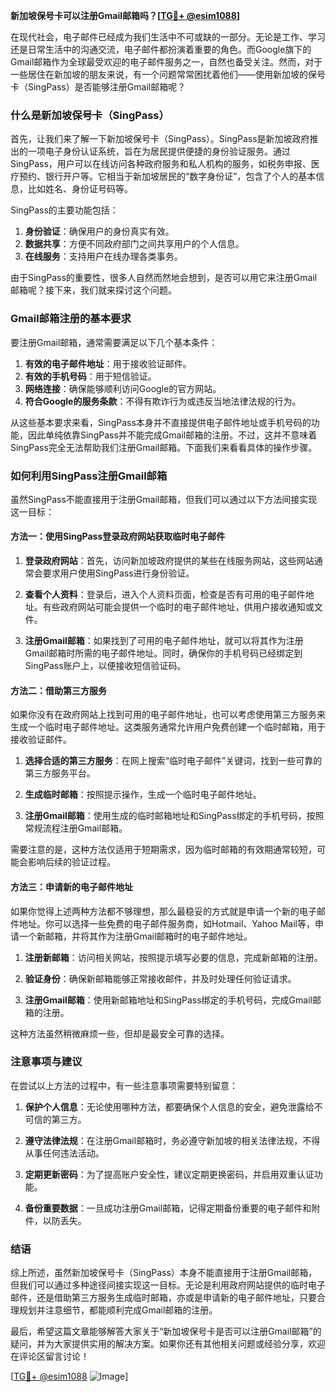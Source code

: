 **新加坡保号卡可以注册Gmail邮箱吗？[[TG💪+ @esim1088](https://t.me/s/esim1088)]**

在现代社会，电子邮件已经成为我们生活中不可或缺的一部分。无论是工作、学习还是日常生活中的沟通交流，电子邮件都扮演着重要的角色。而Google旗下的Gmail邮箱作为全球最受欢迎的电子邮件服务之一，自然也备受关注。然而，对于一些居住在新加坡的朋友来说，有一个问题常常困扰着他们——使用新加坡的保号卡（SingPass）是否能够注册Gmail邮箱呢？

### 什么是新加坡保号卡（SingPass）

首先，让我们来了解一下新加坡保号卡（SingPass）。SingPass是新加坡政府推出的一项电子身份认证系统，旨在为居民提供便捷的身份验证服务。通过SingPass，用户可以在线访问各种政府服务和私人机构的服务，如税务申报、医疗预约、银行开户等。它相当于新加坡居民的“数字身份证”，包含了个人的基本信息，比如姓名、身份证号码等。

SingPass的主要功能包括：

1. **身份验证**：确保用户的身份真实有效。
2. **数据共享**：方便不同政府部门之间共享用户的个人信息。
3. **在线服务**：支持用户在线办理各类事务。

由于SingPass的重要性，很多人自然而然地会想到，是否可以用它来注册Gmail邮箱呢？接下来，我们就来探讨这个问题。

### Gmail邮箱注册的基本要求

要注册Gmail邮箱，通常需要满足以下几个基本条件：

1. **有效的电子邮件地址**：用于接收验证邮件。
2. **有效的手机号码**：用于短信验证。
3. **网络连接**：确保能够顺利访问Google的官方网站。
4. **符合Google的服务条款**：不得有欺诈行为或违反当地法律法规的行为。

从这些基本要求来看，SingPass本身并不直接提供电子邮件地址或手机号码的功能，因此单纯依靠SingPass并不能完成Gmail邮箱的注册。不过，这并不意味着SingPass完全无法帮助我们注册Gmail邮箱。下面我们来看看具体的操作步骤。

### 如何利用SingPass注册Gmail邮箱

虽然SingPass不能直接用于注册Gmail邮箱，但我们可以通过以下方法间接实现这一目标：

#### 方法一：使用SingPass登录政府网站获取临时电子邮件

1. **登录政府网站**：首先，访问新加坡政府提供的某些在线服务网站，这些网站通常会要求用户使用SingPass进行身份验证。
   
2. **查看个人资料**：登录后，进入个人资料页面，检查是否有可用的电子邮件地址。有些政府网站可能会提供一个临时的电子邮件地址，供用户接收通知或文件。

3. **注册Gmail邮箱**：如果找到了可用的电子邮件地址，就可以将其作为注册Gmail邮箱时所需的电子邮件地址。同时，确保你的手机号码已经绑定到SingPass账户上，以便接收短信验证码。

#### 方法二：借助第三方服务

如果你没有在政府网站上找到可用的电子邮件地址，也可以考虑使用第三方服务来生成一个临时电子邮件地址。这类服务通常允许用户免费创建一个临时邮箱，用于接收验证邮件。

1. **选择合适的第三方服务**：在网上搜索“临时电子邮件”关键词，找到一些可靠的第三方服务平台。

2. **生成临时邮箱**：按照提示操作，生成一个临时电子邮件地址。

3. **注册Gmail邮箱**：使用生成的临时邮箱地址和SingPass绑定的手机号码，按照常规流程注册Gmail邮箱。

需要注意的是，这种方法仅适用于短期需求，因为临时邮箱的有效期通常较短，可能会影响后续的验证过程。

#### 方法三：申请新的电子邮件地址

如果你觉得上述两种方法都不够理想，那么最稳妥的方式就是申请一个新的电子邮件地址。你可以选择一些免费的电子邮件服务商，如Hotmail、Yahoo Mail等，申请一个新邮箱，并将其作为注册Gmail邮箱时的电子邮件地址。

1. **注册新邮箱**：访问相关网站，按照提示填写必要的信息，完成新邮箱的注册。

2. **验证身份**：确保新邮箱能够正常接收邮件，并及时处理任何验证请求。

3. **注册Gmail邮箱**：使用新邮箱地址和SingPass绑定的手机号码，完成Gmail邮箱的注册。

这种方法虽然稍微麻烦一些，但却是最安全可靠的选择。

### 注意事项与建议

在尝试以上方法的过程中，有一些注意事项需要特别留意：

1. **保护个人信息**：无论使用哪种方法，都要确保个人信息的安全，避免泄露给不可信的第三方。

2. **遵守法律法规**：在注册Gmail邮箱时，务必遵守新加坡的相关法律法规，不得从事任何违法活动。

3. **定期更新密码**：为了提高账户安全性，建议定期更换密码，并启用双重认证功能。

4. **备份重要数据**：一旦成功注册Gmail邮箱，记得定期备份重要的电子邮件和附件，以防丢失。

### 结语

综上所述，虽然新加坡保号卡（SingPass）本身不能直接用于注册Gmail邮箱，但我们可以通过多种途径间接实现这一目标。无论是利用政府网站提供的临时电子邮件，还是借助第三方服务生成临时邮箱，亦或是申请新的电子邮件地址，只要合理规划并注意细节，都能顺利完成Gmail邮箱的注册。

最后，希望这篇文章能够解答大家关于“新加坡保号卡是否可以注册Gmail邮箱”的疑问，并为大家提供实用的解决方案。如果你还有其他相关问题或经验分享，欢迎在评论区留言讨论！

[[TG💪+ @esim1088](https://t.me/s/esim1088) ![Image](https://i.postimg.cc/4NQfJmqS/Snipaste-2025-05-13-00-14-12.png)]
